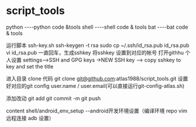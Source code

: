# script_tools
python ----python code &tools
shell  ----shell code & tools
bat    ----bat code & tools


运行脚本
ssh-key.sh
ssh-keygen -t rsa
sudo cp ~/.ssh/id_rsa.pub id_rsa.pub
vi id_rsa.pub
一直回车，生成sshkey
将sshkey 设置到对应的帐号
打开githhu 个人设置
settings-->SSH and GPG keys ->NEW SSH key --> copy sshkey to key and set the title

进入目录 clone 代码
git clone git@github.com:atlas1988/script_tools.git
设置好对应的git config user.name / user.email(可以直接运行git-config-atlas.sh)

添加改动
git add
git commit -m
git push


content
shell/android_env_setup --android开发环境设置（编译环境 repo vim 远程连接 adb 设置）

